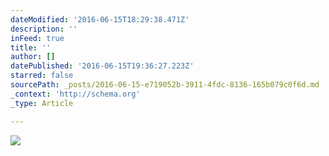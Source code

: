 ```yaml
---
dateModified: '2016-06-15T18:29:38.471Z'
description: ''
inFeed: true
title: ''
author: []
datePublished: '2016-06-15T19:36:27.223Z'
starred: false
sourcePath: _posts/2016-06-15-e719052b-3911-4fdc-8136-165b079c0f6d.md
_context: 'http://schema.org'
_type: Article

---
```

![](https://the-grid-user-content.s3-us-west-2.amazonaws.com/28c1f198-170e-4a5f-9a14-1c939c0e74c5.jpg)